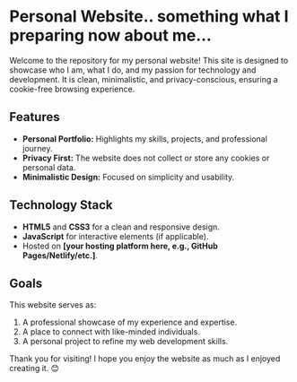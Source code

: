 # Personal Website.. something what I preparing now about me...

Welcome to the repository for my personal website! This site is designed to showcase who I am, what I do, and my passion for technology and development. It is clean, minimalistic, and privacy-conscious, ensuring a cookie-free browsing experience.

## Features

- **Personal Portfolio:** Highlights my skills, projects, and professional journey.
- **Privacy First:** The website does not collect or store any cookies or personal data.
- **Minimalistic Design:** Focused on simplicity and usability.

## Technology Stack

- **HTML5** and **CSS3** for a clean and responsive design.
- **JavaScript** for interactive elements (if applicable).
- Hosted on **[your hosting platform here, e.g., GitHub Pages/Netlify/etc.]**.

## Goals

This website serves as:

1. A professional showcase of my experience and expertise.
2. A place to connect with like-minded individuals.
3. A personal project to refine my web development skills.

Thank you for visiting! I hope you enjoy the website as much as I enjoyed creating it. 😊
